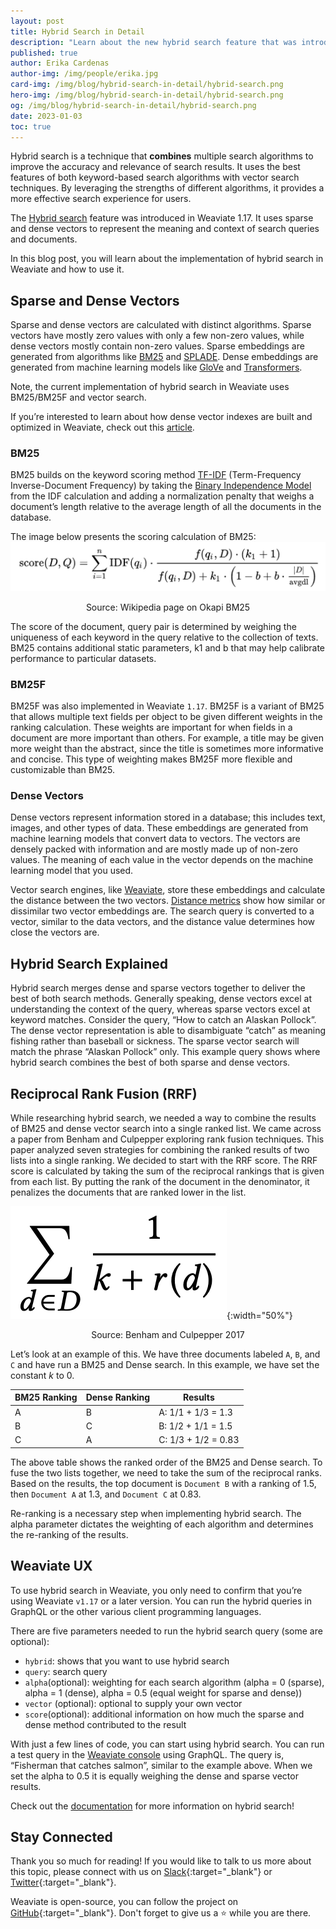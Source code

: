 ```yaml
---
layout: post
title: Hybrid Search in Detail 
description: "Learn about the new hybrid search feature that was introduced in Weaviate 1.17."
published: true
author: Erika Cardenas 
author-img: /img/people/erika.jpg
card-img: /img/blog/hybrid-search-in-detail/hybrid-search.png
hero-img: /img/blog/hybrid-search-in-detail/hybrid-search.png
og: /img/blog/hybrid-search-in-detail/hybrid-search.png
date: 2023-01-03
toc: true
---
```

Hybrid search is a technique that **combines** multiple search algorithms to improve the accuracy and relevance of search results. It uses the best features of both keyword-based search algorithms with vector search techniques. By leveraging the strengths of different algorithms, it provides a more effective search experience for users.

The [Hybrid search](/developers/weaviate/current/graphql-references/vector-search-parameters.html#hybrid) feature was introduced in Weaviate 1.17. It uses sparse and dense vectors to represent the meaning and context of search queries and documents.

In this blog post, you will learn about the implementation of hybrid search in Weaviate and how to use it. 

## Sparse and Dense Vectors
Sparse and dense vectors are calculated with distinct algorithms. Sparse vectors have mostly zero values with only a few non-zero values, while dense vectors mostly contain non-zero values. Sparse embeddings are generated from algorithms like [BM25](https://en.wikipedia.org/wiki/Okapi_BM25) and [SPLADE](https://arxiv.org/abs/2107.05720). Dense embeddings are generated from machine learning models like [GloVe](https://text2vec.org/glove.html) and [Transformers](https://huggingface.co/docs/transformers/index). 

Note, the current implementation of hybrid search in Weaviate uses BM25/BM25F and vector search. 

If you’re interested to learn about how dense vector indexes are built and optimized in Weaviate, check out this [article](https://weaviate.io/blog/2022/09/Why-is-Vector-Search-so-fast.html). 
### BM25
BM25 builds on the keyword scoring method [TF-IDF](https://en.wikipedia.org/wiki/Tf%E2%80%93idf) (Term-Frequency Inverse-Document Frequency) by taking the [Binary Independence Model](https://en.wikipedia.org/wiki/Binary_Independence_Model) from the IDF calculation and adding a normalization penalty that weighs a document’s length relative to the average length of all the documents in the database. 

The image below presents the scoring calculation of BM25:
![BM25 calculation](/img/blog/hybrid-search-in-detail/BM25-calculation.png)
<div align="center">Source: Wikipedia page on Okapi BM25</div>


The score of the document, query pair is determined by weighing the uniqueness of each keyword in the query relative to the collection of texts. BM25 contains additional static parameters, k1 and b that may help calibrate performance to particular datasets.

### BM25F
BM25F was also implemented in Weaviate `1.17`. BM25F is a variant of BM25 that allows multiple text fields per object to be given different weights in the ranking calculation. These weights are important for when fields in a document are more important than others. For example, a title may be given more weight than the abstract, since the title is sometimes more informative and concise. This type of weighting makes BM25F more flexible and customizable than BM25. 

### Dense Vectors 
Dense vectors represent information stored in a database; this includes text, images, and other types of data. These embeddings are generated from machine learning models that convert data to vectors. The vectors are densely packed with information and are mostly made up of non-zero values. The meaning of each value in the vector depends on the machine learning model that you used. 

Vector search engines, like [Weaviate](/developers/weaviate/current/), store these embeddings and calculate the distance between the two vectors. [Distance metrics](/blog/2022/09/Distance-Metrics-in-Vector-Search.html) show how similar or dissimilar two vector embeddings are. The search query is converted to a vector, similar to the data vectors, and the distance value determines how close the vectors are. 

## Hybrid Search Explained
Hybrid search merges dense and sparse vectors together to deliver the best of both search methods. Generally speaking, dense vectors excel at understanding the context of the query, whereas sparse vectors excel at keyword matches. Consider the query, “How to catch an Alaskan Pollock”. The dense vector representation is able to disambiguate “catch” as meaning fishing rather than baseball or sickness. The sparse vector search will match the phrase “Alaskan Pollock” only. This example query shows where hybrid search combines the best of both sparse and dense vectors.

## Reciprocal Rank Fusion (RRF) 

While researching hybrid search, we needed a way to combine the results of BM25 and dense vector search into a single ranked list. We came across a paper from Benham and Culpepper exploring rank fusion techniques. This paper analyzed seven strategies for combining the ranked results of two lists into a single ranking. We decided to start with the RRF score. The RRF score is calculated by taking the sum of the reciprocal rankings that is given from each list. By putting the rank of the document in the denominator, it penalizes the documents that are ranked lower in the list. 

![RRF Calculation](/img/blog/hybrid-search-in-detail/RRF-calculation.png){:width="50%"}
<div align="center"> Source: Benham and Culpepper 2017 </div>

Let’s look at an example of this. We have three documents labeled `A`, `B`, and `C` and have run a BM25 and Dense search. In this example, we have set the constant *k* to 0. 

| BM25 Ranking | Dense Ranking | Results
| --- | --- | --- |
| A | B | A: 1/1 + 1/3 = 1.3 |
| B | C | B: 1/2 + 1/1 = 1.5 |
| C | A | C: 1/3 + 1/2 = 0.83|

The above table shows the ranked order of the BM25 and Dense search. To fuse the two lists together, we need to take the sum of the reciprocal ranks. Based on the results, the top document is `Document B` with a ranking of 1.5, then `Document A` at 1.3, and `Document C` at 0.83. 

Re-ranking is a necessary step when implementing hybrid search. The alpha parameter dictates the weighting of each algorithm and determines the re-ranking of the results. 

## Weaviate UX
To use hybrid search in Weaviate, you only need to confirm that you’re using Weaviate `v1.17` or a later version. You can run the hybrid queries in GraphQL or the other various client programming languages. 

There are five parameters needed to run the hybrid search query (some are optional):
* `hybrid`: shows that you want to use hybrid search
* `query`: search query 
* `alpha`(optional): weighting for each search algorithm (alpha = 0 (sparse), alpha = 1 (dense), alpha = 0.5 (equal weight for sparse and dense))
* `vector` (optional): optional to supply your own vector 
* `score`(optional): additional information on how much the sparse and dense method contributed to the result

With just a few lines of code, you can start using hybrid search. You can run a test query in the [Weaviate console](https://link.semi.technology/3IhrVbB) using GraphQL. The query is, “Fisherman that catches salmon”, similar to the example above. When we set the alpha to 0.5 it is equally weighing the dense and sparse vector results. 

Check out the [documentation](/developers/weaviate/current/graphql-references/vector-search-parameters.html#hybrid) for more information on hybrid search! 

## Stay Connected
Thank you so much for reading! If you would like to talk to us more about this topic, please connect with us on [Slack](https://join.slack.com/t/weaviate/shared_invite/zt-goaoifjr-o8FuVz9b1HLzhlUfyfddhw){:target="_blank"} or [Twitter](https://twitter.com/weaviate_io){:target="_blank"}. 

Weaviate is open-source, you can follow the project on [GitHub](https://github.com/semi-technologies/weaviate){:target="_blank"}. Don't forget to give us a ⭐️ while you are there.